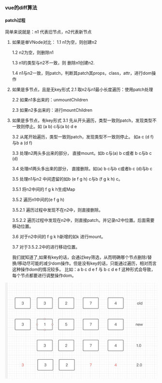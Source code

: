 ### vue的diff算法


#### patch过程

简单来说就是：n1 代表旧节点，n2代表新节点

1. 如果是单VNode对比：
    1.1 n1为空，则创建n2

    1.2 n2为空，则删除n1

    1.3 n1的类型与n2不一致，则 删除n1创建n2.

    1.4 n1与n2一致，则patch，判断其patch其props，class，attr，进行dom操作
2. 如果是多节点，且是无key形式
    2.1 取n2与n1最小长度遍历：使用patch处理

    2.2 如果n1多出来的：unmountChildren

    2.3 如果n2多出来的：进行mountChildren

3. 如果是多节点，有key形式
    3.1 先从开头遍历，类型一致则patch，发现类型不一致则停止。如 (a b) c与(a b) d e

    3.2 从尾开始遍历，类型一致则patch，发现类型不一致则停止。 如a c (d f)与b a (d f)

    3.3 处理n2两头多出来的部分， 直接mount。如b c与(a) b c或者 b c与b c (d)

    3.4 处理n1两头多出来的部分， 直接删除。如(a) b c与b c或者b c (d)与b c

    3.5 处理n1与n2 中间遗留的如b (e f g h) c与b (f g k h) c。

    3.5.1 将n2中间的 f g k h生成Map

    3.5.2 遍历n1中间的(e f g h)

    3.5.2.1 遍历过程中发现不在n2中，则直接删除。

    3.5.2.2 遍历过程中发现在n2中，则直接patch。并记录n2中位置。后面需要移动位置。

    3.6 对于n2中间的 f g k h新增的如k 进行mount。

    3.7 对于3.5.2.2中的进行移动位置。

    我们就知道了,如果有key的话，会通过key筛选，从而明确哪个节点删除/替换/移动尽可能的减少dom操作。但是没有key的话，只能通过遍历，相对而言这种操作dom的情况较多。
    比如：a b c d e f 与 b c d e f
    这种形式会导致，每个节点都要进行调整操作dom。

![diff](../../images/diff.png)




